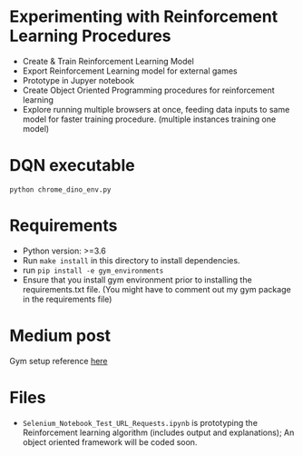 # Experimenting with Reinforcement Learning Procedures
- Create & Train Reinforcement Learning Model
- Export Reinforcement Learning model for external games
- Prototype in Jupyer notebook
- Create Object Oriented Programming procedures for reinforcement learning
- Explore running multiple browsers at once, feeding data inputs to same model for faster training procedure. (multiple instances training one model)

# DQN executable
```
python chrome_dino_env.py
```

# Requirements
- Python version: >=3.6
- Run `make install` in this directory to install dependencies.
- run `pip install -e gym_environments`
- Ensure that you install gym environment prior to installing the requirements.txt file. (You might have to comment out my gym package in the requirements file)

# Medium post
Gym setup reference [here](https://www.novatec-gmbh.de/en/blog/creating-a-gym-environment/)


# Files
- `Selenium_Notebook_Test_URL_Requests.ipynb` is prototyping the Reinforcement learning algorithm (includes output and explanations); An object oriented framework will be coded soon.
